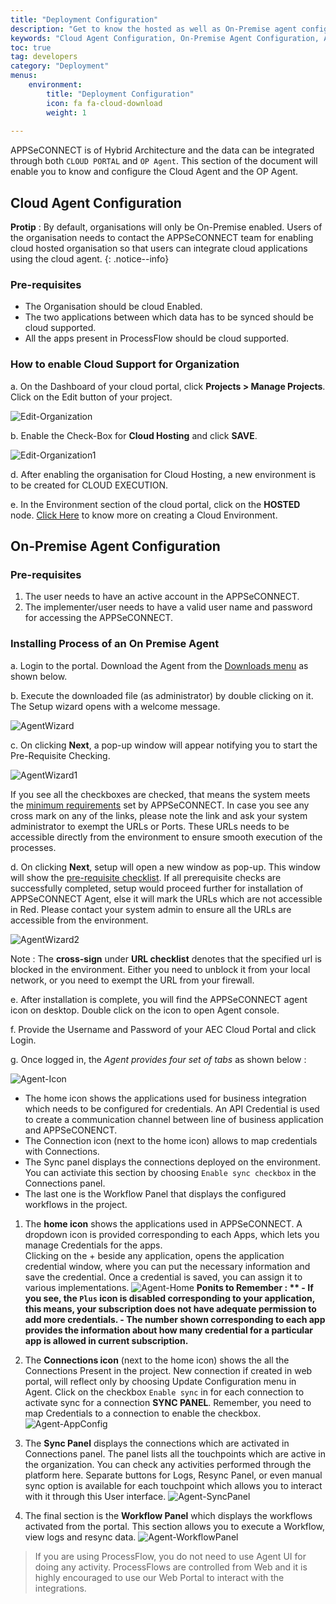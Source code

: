 ```yaml
---
title: "Deployment Configuration"
description: "Get to know the hosted as well as On-Premise agent configuration."
keywords: "Cloud Agent Configuration, On-Premise Agent Configuration, Agent Configuration"
toc: true
tag: developers
category: "Deployment"
menus: 
    environment:
        title: "Deployment Configuration"
        icon: fa fa-cloud-download
        weight: 1
        
---
```


APPSeCONNECT is of Hybrid Architecture and the data can be integrated through both `CLOUD PORTAL` 
and `OP Agent`. This section of the document will enable you to know and configure the Cloud Agent and the OP Agent.

## Cloud Agent Configuration

**Protip** : By default, organisations will only be On-Premise enabled. Users of the organisation needs to 
contact the APPSeCONNECT team for enabling cloud hosted organisation so that users can integrate cloud applications 
using the cloud agent.
{: .notice--info}

### Pre-requisites

* The Organisation should be cloud Enabled.
* The two applications between which data has to be synced should be cloud supported.
* All the apps present in ProcessFlow should be cloud supported.

### How to enable Cloud Support for Organization

a.	On the Dashboard of your cloud portal, click **Projects > Manage Projects**. Click on the Edit button of your project.  

![Edit-Organization](/staticfiles/deployment/media/AgentConfig/EditOrganisation.png)

b.	Enable the Check-Box for **Cloud Hosting** and click **SAVE**.

![Edit-Organization1](/staticfiles/deployment/media/AgentConfig/EditOrganisation1.png)

d.	After enabling the organisation for Cloud Hosting, a new environment is to be created for CLOUD EXECUTION.

e.	In the Environment section of the cloud portal, click on the **HOSTED** node. 
[Click Here](/deployment/Environment-Management/#create-hosted-environment) to know more on creating a Cloud Environment.   

## On-Premise Agent Configuration 

### Pre-requisites

1.	The user needs to have an active account in the APPSeCONNECT.
2.	The implementer/user needs to have a valid user name and password for accessing the APPSeCONNECT.

### Installing Process of an On Premise Agent

a.	Login to the portal. Download the Agent from the [Downloads menu](/accessing%20portal/accessing-portal/#downloads-section) as shown below.

b.	Execute the downloaded file (as administrator) by double clicking on it. The Setup wizard opens with a welcome message.

![AgentWizard](/staticfiles/deployment/media/AgentConfig/AgentWizard.png)

c.  On clicking **Next**, a pop-up window will appear notifying you to start the Pre-Requisite Checking.

![AgentWizard1](/staticfiles/deployment/media/AgentConfig/Agentwizard1.png)

If you see all the checkboxes are checked, that means the system meets the [minimum requirements](/deployment/overview-deployment/#system-requirement-for-agent-installation) set by APPSeCONNECT.
In case you see any cross mark on any of the links, please note the link and ask your system administrator to exempt the URLs or Ports. These URLs needs to be accessible directly 
from the environment to ensure smooth execution of the processes.  

d.  On clicking **Next**, setup will open a new window as pop-up. This window will show the [pre-requisite checklist](https://www.appseconnect.com/knowledgebase/hostnames-and-urls-for-appseconnect/). 
If all prerequisite checks are successfully completed, setup would proceed further for installation of APPSeCONNECT Agent, else it will mark the URLs which are not accessible in Red. Please contact your 
system admin to ensure all the URLs are accessible from the environment. 

![AgentWizard2](/staticfiles/deployment/media/AgentConfig/Agentwizard2.png)

Note : The **cross-sign** under **URL checklist** denotes that the specified url is blocked in the environment. Either you need to unblock it from your local network, or you need to exempt the URL from your firewall.

e.	After installation is complete, you will find the APPSeCONNECT agent icon on desktop. Double click on the icon to open Agent console.  

f.	Provide the Username and Password of your AEC Cloud Portal and click Login.

g.	Once logged in, the *Agent provides four set of tabs*  as shown below :

![Agent-Icon](/staticfiles/deployment/media/AgentConfig/AgentIcon.png)

* The home icon shows the applications used for business integration which needs to be configured for credentials. An API Credential is used to create a communication channel between line of business application and APPSeCONENCT.
* The Connection icon (next to the home icon) allows to map credentials with Connections.      
* The Sync panel displays the connections deployed on the environment. You can activiate this section by choosing `Enable sync checkbox` in the Connections panel.   
* The last one is the Workflow Panel that displays the configured workflows in the project.


1. The **home icon** shows the applications used in APPSeCONNECT. A dropdown icon is provided corresponding to each Apps, which lets you manage Credentials for the apps.  
Clicking on the + beside any application, opens the application credential window, where you can put the necessary information and save the credential. Once a credential is saved, you can assign it to various implementations. 
![Agent-Home](/staticfiles/deployment/media/AgentConfig/AgentHome.png)
**Ponits to Remember : **
         - If you see, the `Plus` icon is disabled corresponding to your application, this means, your subscription does not have adequate permission to add more credentials.
         - The number shown corresponding to each app provides the information about how many credential for a particular app is allowed in current subscription.**    

2. The **Connections icon** (next to the home icon) shows the all the Connections Present in the project. 
New connection if created in web portal, will reflect only by choosing Update Configuration menu in Agent. Click on the checkbox `Enable sync` in for each connection 
to activate sync for a connection **SYNC PANEL**. Remember, you need to map Credentials to a connection to enable the checkbox.
![Agent-AppConfig](/staticfiles/deployment/media/AgentConfig/AgentConfiguration.png)

3.	The **Sync Panel**  displays the connections which are activated in Connections panel. The panel lists all the touchpoints which are active in the organization. You can check any activities performed through the platform here.
Separate buttons for Logs, Resync Panel, or even manual sync option is available for each touchpoint which allows you to interact with it through this User interface. 
![Agent-SyncPanel](/staticfiles/deployment/media/AgentConfig/AgentSyncpanel.png)

4.	The final section is the **Workflow Panel** which displays the workflows activated from the portal. This section allows you to execute a Workflow, view logs and resync data. 
![Agent-WorkflowPanel](/staticfiles/deployment/media/AgentConfig/AgentWorkpanel.png)


> If you are using ProcessFlow, you do not need to use Agent UI for doing any activity. ProcessFlows are controlled from Web and it is highly encouraged to use our Web Portal to interact with the integrations. 